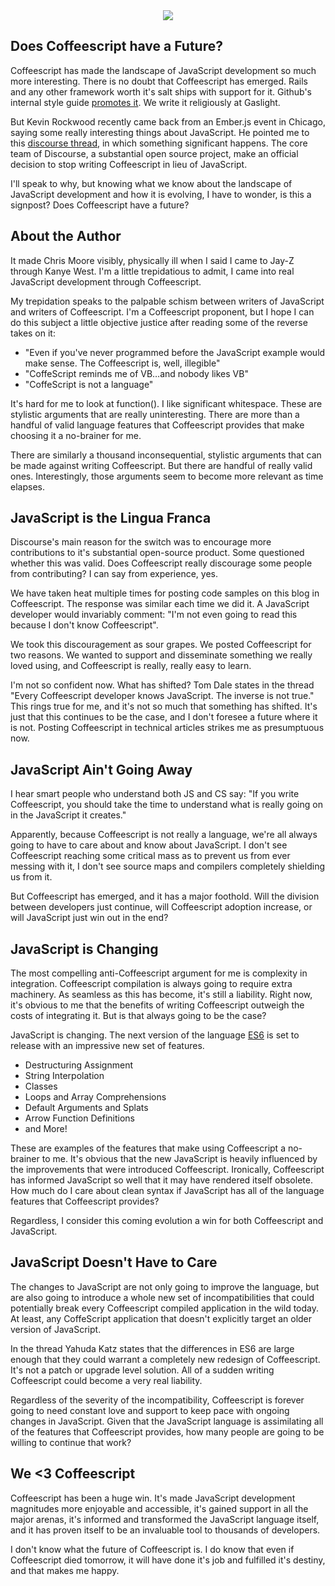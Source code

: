 <div style="width: 100%; text-align:center"><img src="http://gaslight.github.io/posts/assets/images/coffeescript.jpg"/></div>

## Does Coffeescript have a Future?

Coffeescript has made the landscape of JavaScript development so much more interesting. There is no doubt that Coffeescript has emerged.  Rails and any other framework worth it's salt ships with support for it. Github's internal style guide [promotes it](https://github.com/styleguide/javascript). We write it religiously at Gaslight.

But Kevin Rockwood recently came back from an Ember.js event in Chicago, saying some really interesting things about JavaScript. He pointed me to this [discourse thread](http://meta.discourse.org/t/is-it-better-for-discourse-to-use-javascript-or-coffeescript/3153/9), in which something significant happens. The core team of Discourse, a substantial open source project, make an official decision to stop writing Coffeescript in lieu of JavaScript.

I'll speak to why, but knowing what we know about the landscape of JavaScript development and how it is evolving, I have to wonder, is this a signpost? Does Coffeescript have a future?

## About the Author

It made Chris Moore visibly, physically ill when I said I came to Jay-Z through Kanye West. I'm a little trepidatious to admit, I came into real JavaScript development through Coffeescript. 

My trepidation speaks to the palpable schism between writers of JavaScript and writers of Coffeescript. I'm a Coffeescript proponent, but I hope I can do this subject a little objective justice after reading some of the reverse takes on it:

- "Even if you've never programmed before the JavaScript example would make sense. The Coffeescript is, well, illegible" 
- "CoffeScript reminds me of VB…and nobody likes VB"
- "CoffeScript is not a language"

It's hard for me to look at function(). I like significant whitespace. These are stylistic arguments that are really uninteresting. There are more than a handful of valid language features that Coffeescript provides that make choosing it a no-brainer for me.

There are similarly a thousand inconsequential, stylistic arguments that can be made against writing Coffeescript. But there are handful of really valid ones. Interestingly, those arguments seem to become more relevant as time elapses.

## JavaScript is the Lingua Franca

Discourse's main reason for the switch was to encourage more contributions to it's substantial open-source product. Some questioned whether this was valid. Does Coffeescript really discourage some people from contributing? I can say from experience, yes.

We have taken heat multiple times for posting code samples on this blog in Coffeescript. The response was similar each time we did it. A JavaScript developer would invariably comment: "I'm not even going to read this because I don't know Coffeescript".

We took this discouragement as sour grapes. We posted Coffeescript for two reasons. We wanted to support and disseminate something we really loved using, and Coffeescript is really, really easy to learn.

I'm not so confident now. What has shifted? Tom Dale states in the thread "Every Coffeescript developer knows JavaScript. The inverse is not true." This rings true for me, and it's not so much that something has shifted. It's just that this continues to be the case, and I don't foresee a future where it is not. Posting Coffeescript in technical articles strikes me as presumptuous now.

## JavaScript Ain't Going Away

I hear smart people who understand both JS and CS say: "If you write Coffeescript, you should take the time to understand what is really going on in the JavaScript it creates." 

Apparently, because Coffeescript is not really a language, we're all always going to have to care about and know about JavaScript. I don't see Coffeescript reaching some critical mass as to prevent us from ever messing with it, I don't see source maps and compilers completely shielding us from it.

But Coffeescript has emerged, and it has a major foothold. Will the division between developers just continue, will Coffeescript adoption increase, or will JavaScript just win out in the end?

## JavaScript is Changing

The most compelling anti-Coffeescript argument for me is complexity in integration. Coffeescript compilation is always going to require extra machinery. As seamless as this has become, it's still a liability. Right now, it's obvious to me that the benefits of writing Coffeescript outweigh the costs of integrating it. But is that always going to be the case?

JavaScript is changing. The next version of the language [ES6](http://net.tutsplus.com/tutorials/javascript-ajax/eight-cool-features-coming-in-es6/) is set to release with an impressive new set of features.

- Destructuring Assignment
- String Interpolation
- Classes
- Loops and Array Comprehensions
- Default Arguments and Splats
- Arrow Function Definitions
- and More!

These are examples of the features that make using Coffeescript a no-brainer to me. It's obvious that the new JavaScript is heavily influenced by the improvements that were introduced Coffeescript. Ironically, Coffeescript has informed JavaScript so well that it may have rendered itself obsolete. How much do I care about clean syntax if JavaScript has all of the language features that Coffeescript provides?

Regardless, I consider this coming evolution a win for both Coffeescript and JavaScript.

## JavaScript Doesn't Have to Care

The changes to JavaScript are not only going to improve the language, but are also going to introduce a whole new set of incompatibilities that could potentially break every Coffeescript compiled application in the wild today. At least, any CoffeScript application that doesn't explicitly target an older version of JavaScript.

In the thread Yahuda Katz states that the differences in ES6 are large enough that they could warrant a completely new redesign of Coffeescript. It's not a patch or upgrade level solution. All of a sudden writing Coffeescript could become a very real liability.

Regardless of the severity of the incompatibility, Coffeescript is forever going to need constant love and support to keep pace with ongoing changes in JavaScript. Given that the JavaScript language is assimilating all of the features that Coffeescript provides, how many people are going to be willing to continue that work?

## We <3 Coffeescript

Coffeescript has been a huge win. It's made JavaScript development magnitudes more enjoyable and accessible, it's gained support in all the major arenas, it's informed and transformed the JavaScript language itself, and it has proven itself to be an invaluable tool to thousands of developers. 

I don't know what the future of Coffeescript is. I do know that even if Coffeescript died tomorrow, it will have done it's job and fulfilled it's destiny, and that makes me happy.
